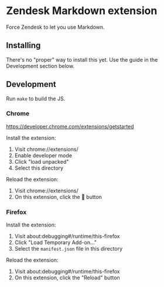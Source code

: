 # Zendesk Markdown extension

Force Zendesk to let you use Markdown.

## Installing

There's no "proper" way to install this yet. Use the guide in the Development section below.

## Development

Run `make` to build the JS.

### Chrome

https://developer.chrome.com/extensions/getstarted

Install the extension:

1. Visit chrome://extensions/
1. Enable developer mode
1. Click "load unpacked"
1. Select this directory

Reload the extension:

1. Visit chrome://extensions/
1. On this extension, click the 🔄 button

### Firefox

Install the extension:

1. Visit about:debugging#/runtime/this-firefox
1. Click "Load Temporary Add-on..."
1. Select the `manifest.json` file in this directory

Reload the extension:

1. Visit about:debugging#/runtime/this-firefox
1. On this extension, click the "Reload" button
